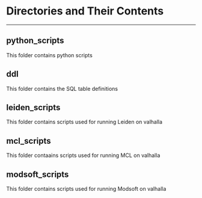 # Directories and Their Contents
---
## python\_scripts
This folder contains python scripts

## ddl
This folder contains the SQL table definitions

## leiden\_scripts
This folder contains scripts used for running Leiden on valhalla


## mcl\_scripts
This folder contaains scripts used for running MCL on valhalla

## modsoft\_scripts
This folder contains scripts used for running Modsoft on valhalla
